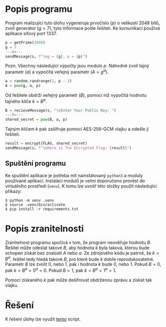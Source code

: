 # Popis programu
Program realizující tuto úlohu vygeneruje prvočíslo ($p$) o velikosti 2048 bitů, zvolí generátor ($g = 7$), tyto informace pošle řešiteli. Ke komunikaci používá aplikace síťový port 1337.
```python
p = getPrime(2048)
g = 7
---8<---
sendMessage(s, f"\ng = {g}, p = {p}")
```

Pozn. Všechny následující výpočty jsou modulo $p$.
Náhodně zvolí tajný parametr ($a$) a vypočítá veřejný parametr ($A = g^a$).
```python
a = random.randrange(2, p - 1)
A = pow(g, a, p)
```

Od řešitele obdrží veřejný parametr ($B$), pomocí níž vypočítá hodnotu tajného klíče $k = B^a$.
```python
B = recieveMessage(s, "\nEnter Your Public Key: ")
---8<---
shared_secret = pow(B, a, p)
```

Tajným klíčem $k$ pak zašifruje pomocí AES-256-GCM vlajku a odešle ji řešiteli.
```python
result = encrypt(FLAG, shared_secret)
sendMessage(s, f"\nHere is The Encrypted Flag: {result}")
```

## Spuštění programu
Ke spuštění aplikace je potřeba mít nainstalovaný `python3` a moduly používané aplikací.
Instalaci modulů je velmi doporučeno provést do virtuálního prostředí (`venv`). K tomu lze uvnitř této složky použít následující příkazy:
```shell
$ python -m venv .venv
$ source .venv/bin/activate
$ pip install -r requirements.txt
```

# Popis zranitelnosti
Zranitelnost programu spočívá v tom, že program neověřuje hodnotu $B$. Řešitel může odeslat takové $B$, aby hodnota $k$ byla taková, kterou bude schopen získat bez znalosti $A$ nebo $a$. 
Ze zdrojového kódu je patrné, že $k = B^a$, řešitel tedy hledá takové $B$, pro které bude $k$ dobře reprodukovatelné. Parametr $B$ lze zvolit $0$, nebo $1$, pak i hodnota $k$ bude $0$, nebo $1$.
Pokud $B = 0$, pak $k = B^a = 0^a = 0$.
Pokud $B = 1$, pak  $k = B^a = 1^a = 1$.

Pomocí získaného $k$ pak může dešifrovat obdrženou zprávu a získat tak vlajku.

# Řešení
K řešení úlohy lze využít [tento](solver.py) script.